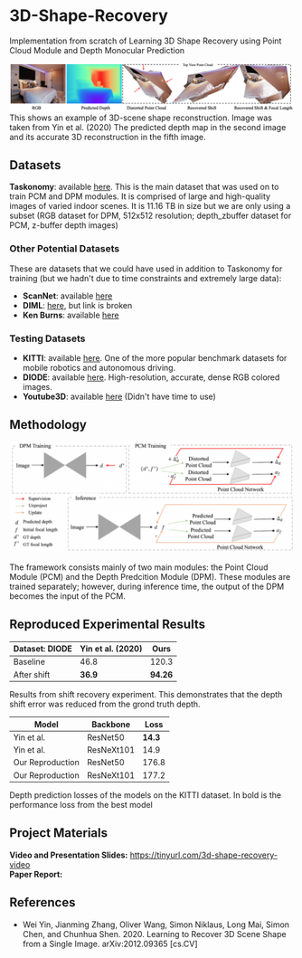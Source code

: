 # 3D-Shape-Recovery
Implementation from scratch of Learning 3D Shape Recovery using Point Cloud Module and Depth Monocular Prediction

![ex](markdown_images/fig1.png)
This shows an example of 3D-scene shape reconstruction. Image was taken from Yin et al. (2020) The predicted depth map in the second image and its accurate 3D reconstruction in the fifth image.

## Datasets

<b>Taskonomy</b>: available <a href="https://github.com/StanfordVL/taskonomy/tree/master/data">here</a>. This is the main dataset that was used on to train PCM and DPM modules. It is comprised of large and high-quality images of varied indoor scenes. It is 11.16 TB in size but we are only using a subset (RGB dataset for DPM, 512x512 resolution; depth_zbuffer dataset for PCM, z-buffer depth images) 

### Other Potential Datasets

These are datasets that we could have used in addition to Taskonomy for training (but we hadn't due to time constraints and extremely large data):

<ul>
   <li> <b>ScanNet</b>: available <a href="https://github.com/ScanNet/ScanNet">here</a> </li>
  <li> <b>DIML</b>: <a href="http://diml.yonsei.ac.kr/DIML_rgbd_dataset/">here</a>, but link is broken </li>
  <li> <b>Ken Burns</b>: available <a href="https://github.com/sniklaus/3d-ken-burns">here</a> </li>
</ul>

### Testing Datasets

<ul>
  <li> <b>KITTI</b>: available <a href="https://paperswithcode.com/dataset/kitti">here</a>. One of the more popular benchmark datasets for mobile robotics and autonomous driving. </li>
  <li> <b>DIODE</b>: available <a href="https://diode-dataset.org/">here</a>. High-resolution, accurate, dense RGB colored images. </li>
   <li> <b>Youtube3D</b>: available <a href="http://www-personal.umich.edu/~wfchen/depth-in-the-wild/">here</a> (Didn't have time to use) </li>
</ul>

## Methodology

![ex](markdown_images/fig2.png)

The framework consists mainly of two main modules: the Point Cloud Module (PCM) and the Depth Predcition Module (DPM). These modules are trained separately; however, during inference time, the output of the DPM becomes the input of the PCM.

## Reproduced Experimental Results

| Dataset: DIODE  | Yin et al. (2020) |  Ours  |
| --------------- | ----------------- | ------ |
| Baseline        |        46.8       |  120.3 |
| After shift     |      **36.9**     | **94.26** |

Results from shift recovery experiment. This demonstrates that the depth shift error was reduced from the grond truth depth.

|       Model      |  Backbone  |  Loss  |
| ---------------- | ---------- | ------ |
| Yin et al.       |  ResNet50  |  **14.3** |
| Yin et al.       | ResNeXt101 |  14.9 |
| Our Reproduction |  ResNet50  | 176.8 |
| Our Reproduction | ResNeXt101 | 177.2 |

Depth prediction losses of the models on the KITTI dataset. In bold is the performance loss from the best model 

## Project Materials

**Video and Presentation Slides:** https://tinyurl.com/3d-shape-recovery-video <br>
**Paper Report:**

## References

<ul>
   <li> Wei Yin, Jianming Zhang, Oliver Wang, Simon Niklaus, Long Mai, Simon Chen, and Chunhua Shen. 2020. Learning to Recover 3D Scene Shape from a Single
Image. arXiv:2012.09365 [cs.CV] </li>   
</ul>
